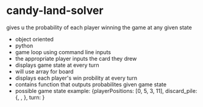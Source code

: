 # candy-land-solver
gives u the probability of each player winning the game at any given state


- object oriented
- python
- game loop using command line inputs
- the appropriate player inputs the card they drew
- displays game state at every turn
- will use array for board
- displays each player's win probility at every turn
- contains function that outputs probabilites given game state
- possible game state example: {playerPositions: [0, 5, 3, 11], discard_pile: {<Card>, <Card>, <Card>}, turn: <Player>}
